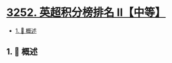 # [3252. 英超积分榜排名 II【中等】](https://github.com/tnotesjs/TNotes.leetcode/tree/main/notes/3252.%20%E8%8B%B1%E8%B6%85%E7%A7%AF%E5%88%86%E6%A6%9C%E6%8E%92%E5%90%8D%20II%E3%80%90%E4%B8%AD%E7%AD%89%E3%80%91)

<!-- region:toc -->

- [1. 📝 概述](#1--概述)

<!-- endregion:toc -->

## 1. 📝 概述
